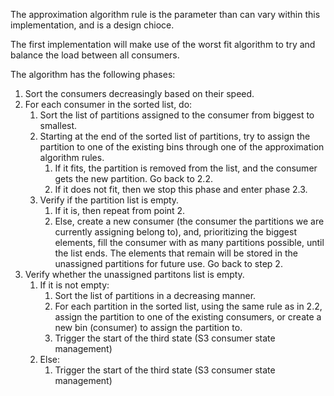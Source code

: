The approximation algorithm rule is the parameter than can vary within this implementation, and is a design chioce. 

The first implementation will make use of the worst fit algorithm to try and balance the load between all consumers.

The algorithm has the following phases:
1. Sort the consumers decreasingly based on their speed.
2. For each consumer in the sorted list, do:
	1. Sort the list of partitions assigned to the consumer from biggest to smallest.
	2. Starting at the end of the sorted list of partitions, try to assign the partition to one of the existing bins through one of the approximation algorithm rules.
		1. If it fits, the partition is removed from the list, and the consumer gets the new partition. Go back to 2.2.
		2. If it does not fit, then we stop this phase and enter phase 2.3. 
	3. Verify if the partition list is empty. 
		1. If it is, then repeat from point 2.
		2. Else, create a new consumer (the consumer the partitions we are currently assigning belong to), and, prioritizing the biggest elements, fill the consumer with as many partitions possible, until the list ends. The elements that remain will be stored in the unassigned partitions for future use. Go back to step 2.
3. Verify whether the unassigned partitons list is empty. 
	1. If it is not empty:
		1. Sort the list of partitions in a decreasing manner.
		2. For each partition in the sorted list, using the same rule as in 2.2, assign the partition to one of the existing consumers, or create a new bin (consumer) to assign the partition to.
		3. Trigger the start of the third state (S3 consumer state management)
	2. Else: 
		1. Trigger the start of the third state (S3 consumer state management)


